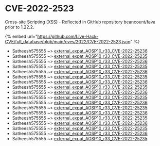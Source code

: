 # CVE-2022-2523

Cross-site Scripting (XSS) - Reflected in GitHub repository beancount/fava prior to 1.22.2.

{% embed url="https://github.com/Live-Hack-CVE/full_database/blob/main/cves/2022/CVE-2022-2523.json" %}


* Satheesh575555 ~> [external_expat_AOSP10_r33_CVE-2022-25236](https://www.alice-snow.ru/2022/database/cve-2022-2523/external_expat_aosp10_r33_cve-2022-25236-satheesh575555)
* Satheesh575555 ~> [external_expat_AOSP10_r33_CVE-2022-25235](https://www.alice-snow.ru/2022/database/cve-2022-2523/external_expat_aosp10_r33_cve-2022-25235-satheesh575555)
* Satheesh575555 ~> [external_expat_AOSP10_r33_CVE-2022-25236](https://www.alice-snow.ru/2022/database/cve-2022-2523/external_expat_aosp10_r33_cve-2022-25236-satheesh575555)
* Satheesh575555 ~> [external_expat_AOSP10_r33_CVE-2022-25235](https://www.alice-snow.ru/2022/database/cve-2022-2523/external_expat_aosp10_r33_cve-2022-25235-satheesh575555)
* Satheesh575555 ~> [external_expat_AOSP10_r33_CVE-2022-25236](https://www.alice-snow.ru/2022/database/cve-2022-2523/external_expat_aosp10_r33_cve-2022-25236-satheesh575555)
* Satheesh575555 ~> [external_expat_AOSP10_r33_CVE-2022-25235](https://www.alice-snow.ru/2022/database/cve-2022-2523/external_expat_aosp10_r33_cve-2022-25235-satheesh575555)
* Satheesh575555 ~> [external_expat_AOSP10_r33_CVE-2022-25236](https://www.alice-snow.ru/2022/database/cve-2022-2523/external_expat_aosp10_r33_cve-2022-25236-satheesh575555)
* Satheesh575555 ~> [external_expat_AOSP10_r33_CVE-2022-25235](https://www.alice-snow.ru/2022/database/cve-2022-2523/external_expat_aosp10_r33_cve-2022-25235-satheesh575555)
* Satheesh575555 ~> [external_expat_AOSP10_r33_CVE-2022-25236](https://www.alice-snow.ru/2022/database/cve-2022-2523/external_expat_aosp10_r33_cve-2022-25236-satheesh575555)
* Satheesh575555 ~> [external_expat_AOSP10_r33_CVE-2022-25235](https://www.alice-snow.ru/2022/database/cve-2022-2523/external_expat_aosp10_r33_cve-2022-25235-satheesh575555)
* Satheesh575555 ~> [external_expat_AOSP10_r33_CVE-2022-25236](https://www.alice-snow.ru/2022/database/cve-2022-2523/external_expat_aosp10_r33_cve-2022-25236-satheesh575555)
* Satheesh575555 ~> [external_expat_AOSP10_r33_CVE-2022-25235](https://www.alice-snow.ru/2022/database/cve-2022-2523/external_expat_aosp10_r33_cve-2022-25235-satheesh575555)
* Satheesh575555 ~> [external_expat_AOSP10_r33_CVE-2022-25236](https://www.alice-snow.ru/2022/database/cve-2022-2523/external_expat_aosp10_r33_cve-2022-25236-satheesh575555)
* Satheesh575555 ~> [external_expat_AOSP10_r33_CVE-2022-25235](https://www.alice-snow.ru/2022/database/cve-2022-2523/external_expat_aosp10_r33_cve-2022-25235-satheesh575555)
* Satheesh575555 ~> [external_expat_AOSP10_r33_CVE-2022-25236](https://www.alice-snow.ru/2022/database/cve-2022-2523/external_expat_aosp10_r33_cve-2022-25236-satheesh575555)
* Satheesh575555 ~> [external_expat_AOSP10_r33_CVE-2022-25235](https://www.alice-snow.ru/2022/database/cve-2022-2523/external_expat_aosp10_r33_cve-2022-25235-satheesh575555)
* Satheesh575555 ~> [external_expat_AOSP10_r33_CVE-2022-25236](https://www.alice-snow.ru/2022/database/cve-2022-2523/external_expat_aosp10_r33_cve-2022-25236-satheesh575555)
* Satheesh575555 ~> [external_expat_AOSP10_r33_CVE-2022-25235](https://www.alice-snow.ru/2022/database/cve-2022-2523/external_expat_aosp10_r33_cve-2022-25235-satheesh575555)